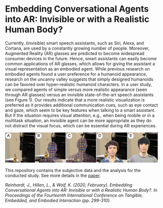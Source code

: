# Embedding Conversational Agents into AR: Invisible or with a Realistic Human Body?
Currently, (invisible) smart speech assistants, such as Siri, Alexa, and Cortana, are used by a constantly growing number of people. Moreover, Augmented Reality (AR) glasses are predicted to become widespread consumer devices in the future. Hence, smart assistants can easily become common applications of AR glasses, which allows for giving the assistant a visual representation as an embodied agent. While previous research on embodied agents found a user preference for a humanoid appearance, research on the uncanny valley suggests that simply designed humanoids can be favored over hyper-realistic humanoid characters. In a user study, we compared agents of simple versus more realistic appearance (seen through AR glasses) versus an invisible state-of-the-art speech assistants (see Figure 1). Our results indicate that a more realistic visualization is preferred as it provides additional communication cues, such as eye contact and gaze, which seem to be key features when talking to a smart assistant. But if the situation requires visual attention, e.g., when being mobile or in a multitask situation, an invisible agent can be more appropriate as they do not distract the visual focus, which can be essential during AR experiences.

<img src="teaser.PNG" width="1000">

This repository contains the subjective data and the analysis for the conducted study. See more details in the <a href="Paper_Embedding Conversational Agents into AR.pdf">paper</a>.

<i>Reinhardt, J., Hillen, L., & Wolf, K. (2020, February). Embedding Conversational Agents into AR: Invisible or with a Realistic Human Body?. In Proceedings of the Fourteenth International Conference on Tangible, Embedded, and Embodied Interaction (pp. 299-310).</i>
